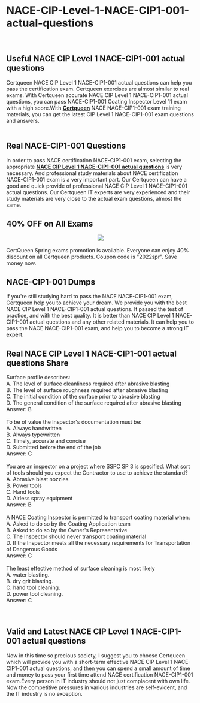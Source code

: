 # NACE-CIP-Level-1-NACE-CIP1-001-actual-questions
<br />
<h2>
	Useful NACE CIP Level 1 NACE-CIP1-001 actual questions
</h2>
Certqueen NACE CIP Level 1 NACE-CIP1-001 actual questions can help you pass the certification exam. Certqueen exercises are almost similar to real exams. With Certqueen accurate NACE CIP Level 1 NACE-CIP1-001 actual questions, you can pass NACE-CIP1-001 Coating Inspector Level 11 exam with a high score.With <a href="http://www.certqueen.com/" target="_blank"><strong>Certqueen</strong></a> NACE NACE-CIP1-001 exam training materials, you can get the latest CIP Level 1 NACE-CIP1-001 exam questions and answers.<br />
<br />
<h2>
	Real  NACE-CIP1-001 Questions
</h2>
In order to pass NACE certification NACE-CIP1-001 exam, selecting the appropriate <a href="https://www.certqueen.com/NACE-CIP1-001.html" target="_blank"><strong>NACE CIP Level 1 NACE-CIP1-001 actual questions</strong></a> is very necessary. And professional study materials about NACE certification NACE-CIP1-001 exam is a very important part. Our Certqueen can have a good and quick provide of professional NACE CIP Level 1 NACE-CIP1-001 actual questions. Our Certqueen IT experts are very experienced and their study materials are very close to the actual exam questions, almost the same.
<h2>
	40% OFF on All Exams
</h2>
<div style="text-align:center;">
	<a href="https://www.certqueen.com/promotion.asp"><img src="http://www.h12-261.com/wp-content/uploads/2022/03/CQ-Spr-promo-e1647585364941.jpg" /></a>
</div>
<br />
CertQueen Spring exams promotion is available. Everyone can enjoy 40% discount on all Certqueen products. Coupon code is "2022spr". Save money now.<br />
<h2>
	NACE-CIP1-001 Dumps
</h2>
If you're still studying hard to pass the NACE NACE-CIP1-001 exam, Certqueen help you to achieve your dream. We provide you with the best NACE CIP Level 1 NACE-CIP1-001 actual questions. It passed the test of practice, and with the best quality. It is better than NACE CIP Level 1 NACE-CIP1-001 actual questions and any other related materials. It can help you to pass the NACE NACE-CIP1-001 exam, and help you to become a strong IT expert.
<h2>
	Real NACE CIP Level 1 NACE-CIP1-001 actual questions Share
</h2>
Surface profile describes: <br />
A. The level of surface cleanliness required after abrasive blasting <br />
B. The level of surface roughness required after abrasive blasting <br />
C. The initial condition of the surface prior to abrasive blasting <br />
D. The general condition of the surface required after abrasive blasting <br />
Answer: B<br />
<br />
To be of value the Inspector's documentation must be: <br />
A. Always handwritten <br />
B. Always typewritten <br />
C. Timely, accurate and concise <br />
D. Submitted before the end of the job <br />
Answer: C<br />
<br />
You are an inspector on a project where SSPC SP 3 is specified. What sort of tools should you expect the Contractor to use to achieve the standard? <br />
A. Abrasive blast nozzles <br />
B. Power tools <br />
C. Hand tools <br />
D. Airless spray equipment <br />
Answer: B<br />
<br />
A NACE Coating Inspector is permitted to transport coating material when: <br />
A. Asked to do so by the Coating Application team <br />
B. Asked to do so by the Owner's Representative <br />
C. The Inspector should never transport coating material <br />
D. If the Inspector meets all the necessary requirements for Transportation of Dangerous Goods <br />
Answer: C<br />
<br />
The least effective method of surface cleaning is most likely <br />
A. water blasting. <br />
B. dry grit blasting. <br />
C. hand tool cleaning. <br />
D. power tool cleaning. <br />
Answer: C<br />
<br />
<br />
<h2>
	Valid and Latest NACE CIP Level 1 NACE-CIP1-001 actual questions
</h2>
Now in this time so precious society, I suggest you to choose Certqueen which will provide you with a short-term effective NACE CIP Level 1 NACE-CIP1-001 actual questions, and then you can spend a small amount of time and money to pass your first time attend NACE certification NACE-CIP1-001 exam.Every person in IT industry should not just complacent with own life. Now the competitive pressures in various industries are self-evident, and the IT industry is no exception.
